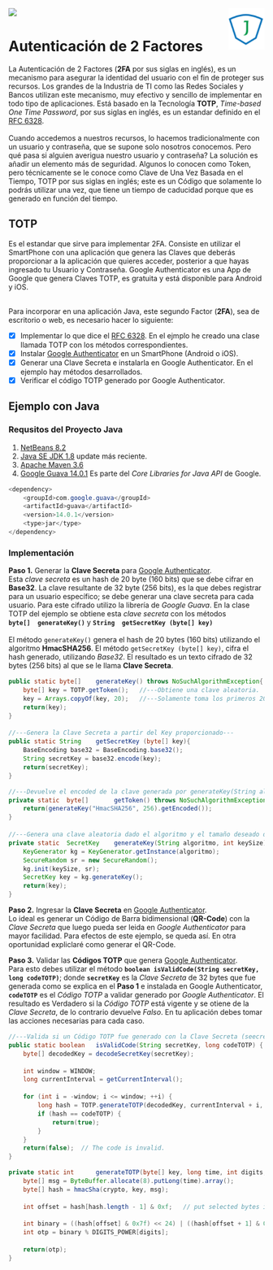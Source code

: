 [![][license img]][license]
<img src="Logo_v4.png" align="right" />

# Autenticación de 2 Factores
La Autenticación de 2 Factores (**2FA** por sus siglas en inglés), es un mecanismo para asegurar la identidad del usuario con el fin de proteger sus recursos. Los grandes de la Industria de TI como las Redes Sociales y Bancos utilizan este mecanismo, muy efectivo y sencillo de implementar en todo tipo de aplicaciones. Está basado en la Tecnología **TOTP**, *Time-based One Time Password*, por sus siglas en inglés, es un estandar definido en el [RFC 6328][rfc6328].
<br/><br/>
Cuando accedemos a nuestros recursos, lo hacemos tradicionalmente con un usuario y contraseña, que se supone solo nosotros conocemos. Pero qué pasa si alguien averigua nuestro usuario y contraseña? La solución es añadir un elemento más de seguridad. Algunos lo conocen como Token, pero técnicamente se le conoce como Clave de Una Vez Basada en el Tiempo, TOTP por sus siglas en inglés; este es un Código que solamente lo podrás utilizar una vez, que tiene un tiempo de caducidad porque que es generado en función del tiempo.

## TOTP
Es el estandar que sirve para implementar 2FA. Consiste en utilizar el SmartPhone con una aplicación que genera las Claves que deberás proporcionar a la aplicación que quieres acceder, posterior a que hayas ingresado tu Usuario y Contraseña. Google Authenticator es una App de Google que genera Claves TOTP, es gratuita y está disponible para Android y iOS.<br/><br/>

Para incorporar en una aplicación Java, este segundo Factor (**2FA**), sea de escritorio o web, es necesario hacer lo siguiente:
- [x] Implementar lo que dice el [RFC 6328][rfc6328]. En el ejmplo he creado una clase llamada TOTP con los métodos correspondientes. 
- [x] Instalar [Google Authenticator][googleauthtenticator] en un SmartPhone (Android o iOS).
- [x] Generar una Clave Secreta e instalarla en Google Authenticator. En el ejemplo hay métodos desarrollados.
- [x] Verificar el código TOTP generado por Google Authenticator.

## Ejemplo con Java

### Requsitos del Proyecto Java
1. [NetBeans 8.2](https://netbeans.org/downloads/)
2. [Java SE JDK 1.8](https://www.oracle.com/technetwork/java/javase/downloads/jdk8-downloads-2133151.html?fbclid=IwAR21GQMtgfZY7ZzLscX538bwGPkzqT8ap2jXCFUy0Ycnmxqy4hEDja7XPJo) update más reciente.
3. [Apache Maven 3.6](https://www-us.apache.org/dist/maven/maven-3/3.6.0/binaries/apache-maven-3.6.0-bin.zip?fbclid=IwAR2pO8S7v5Frm0eKYDoTemFWSu7w0fIYOIXsDrmrthNlUKGHQbF6uN5TkoM)
4. [Google Guava 14.0.1](https://repo1.maven.org/maven2/com/google/guava/guava/14.0.1/) Es parte del *Core Libraries for Java API* de Google.
```java
<dependency>
    <groupId>com.google.guava</groupId>
    <artifactId>guava</artifactId>
    <version>14.0.1</version>
    <type>jar</type>
</dependency>
```
### Implementación
**Paso 1.** Generar la **Clave Secreta** para [Google Authenticator][googleauthtenticator]. <br/>Esta *clave secreta* es un hash de 20 byte (160 bits) que se debe cifrar en **Base32**. La clave resultante de 32 byte (256 bits), es la que debes registrar para un usuario específico; se debe generar una clave secreta para cada usuario. Para este cifrado utilizo la librería de *Google Guava*. En la clase TOTP del ejemplo se obtiene esta *clave secreta* con los métodos <br/> **`byte[]  generateKey()`** y **`String  getSecretKey (byte[] key)`**
<br/><br/>
El método `generateKey()` genera el hash de 20 bytes (160 bits) utilizando el algoritmo **HmacSHA256**. El método `getSecretKey (byte[] key)`, cifra el hash generado, utilizando *Base32*. El resultado es un texto cifrado de 32 bytes (256 bits) al que se le llama **Clave Secreta**.

```java
public static byte[]    generateKey() throws NoSuchAlgorithmException{
    byte[] key = TOTP.getToken();   //---Obtiene una clave aleatoria.
    key = Arrays.copyOf(key, 20);   //---Solamente toma los primeros 20 byte de la clave generada.
    return(key);
}

//---Genera la Clave Secreta a partir del Key proporcionado---
public static String    getSecretKey (byte[] key){
    BaseEncoding base32 = BaseEncoding.base32();
    String secretKey = base32.encode(key);
    return(secretKey);
}
```

```java
//---Devuelve el encoded de la clave generada por generateKey(String algoritmo, int keySize)---
private static  byte[]       getToken() throws NoSuchAlgorithmException{
    return(generateKey("HmacSHA256", 256).getEncoded());
}

//---Genera una clave aleatoria dado el algoritmo y el tamaño deseado de la clave en bits.---
private static  SecretKey    generateKey(String algoritmo, int keySize) throws NoSuchAlgorithmException{
    KeyGenerator kg = KeyGenerator.getInstance(algoritmo);
    SecureRandom sr = new SecureRandom();
    kg.init(keySize, sr);
    SecretKey key = kg.generateKey();
    return(key);
}
```
**Paso 2.** Ingresar la **Clave Secreta** en [Google Authenticator][googleauthtenticator]. <br/>Lo ideal es generar un Código de Barra bidimensional (**QR-Code**) con la *Clave Secreta* que luego pueda ser leida en *Google Authenticator* para mayor facilidad. Para efectos de este ejemplo, se queda así. En otra oportunidad expliclaré como generar el QR-Code.

**Paso 3.** Validar las **Códigos TOTP** que genera [Google Authenticator][googleauthtenticator]. <br/>Para esto debes utilizar el método **`boolean isValidCode(String secretKey, long codeTOTP)`**;  donde **`secretKey`** es la *Clave Secreta* de 32 bytes que fue generada como se explica en el **Paso 1** e instalada en Google Authenticator, **`codeTOTP`** es el *Código TOTP* a validar generado por *Google Authenticator*. El resultado es Verdadero si la *Código TOTP* está vigente y se otiene de la *Clave Secreta*, de lo contrario devuelve *Falso*. En tu aplicación debes tomar las acciones necesarias para cada caso.
```java
//---Valida si un Código TOTP fue generado con la Clave Secreta (seecretKey) y si está vigente---
public static boolean   isValidCode(String secretKey, long codeTOTP) { 
    byte[] decodedKey = decodeSecretKey(secretKey);

    int window = WINDOW; 
    long currentInterval = getCurrentInterval(); 

    for (int i = -window; i <= window; ++i) { 
        long hash = TOTP.generateTOTP(decodedKey, currentInterval + i, PASS_CODE_LENGTH, CRYPTO);  //<--Genera el Código TOTP para compararlo con el que ha generado Google Authenticator utilizando la Clave Secreta (secretKey).
        if (hash == codeTOTP) { 
            return(true); 
        }
    }
    return(false);  // The code is invalid. 
}
```

```java
private static int      generateTOTP(byte[] key, long time, int digits, String crypto) { 
    byte[] msg = ByteBuffer.allocate(8).putLong(time).array(); 
    byte[] hash = hmacSha(crypto, key, msg); 

    int offset = hash[hash.length - 1] & 0xf;   // put selected bytes into result int 

    int binary = ((hash[offset] & 0x7f) << 24) | ((hash[offset + 1] & 0xff) << 16) | ((hash[offset + 2] & 0xff) << 8) | (hash[offset + 3] & 0xff); 
    int otp = binary % DIGITS_POWER[digits];

    return(otp); 
}
```
[rfc6328]: https://tools.ietf.org/html/rfc6238?fbclid=IwAR0gbgA80ZkOYv5FNtd4B_mQb7rsdrOwkIuDofW8Htw_3xPf1QXvf3iP3zk
[googleauthtenticator]: https://chrome.google.com/webstore/detail/authenticator/bhghoamapcdpbohphigoooaddinpkbai?hl=es

[license img]:https://img.shields.io/badge/License-MIT-green.svg
[license]:https://github.com/jmedinaJBM/TOTP/blob/master/License
